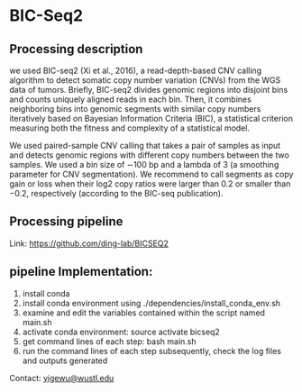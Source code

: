 # BIC-Seq2
## Processing description
we used BIC-seq2 (Xi et al., 2016), a read-depth-based CNV calling algorithm to detect somatic copy number variation (CNVs) from the WGS data of tumors. Briefly, BIC-seq2 divides genomic regions into disjoint bins and counts uniquely aligned reads in each bin. Then, it combines neighboring bins into genomic segments with similar copy numbers iteratively based on Bayesian Information Criteria (BIC), a statistical criterion measuring both the fitness and complexity of a statistical model. 

We used paired-sample CNV calling that takes a pair of samples as input and detects genomic regions with different copy numbers between the two samples. We used a bin size of ∼100 bp and a lambda of 3 (a smoothing parameter for CNV segmentation). We recommend to call segments as copy gain or loss when their log2 copy ratios were larger than 0.2 or smaller than −0.2, respectively (according to the BIC-seq publication).

## Processing pipeline
Link: https://github.com/ding-lab/BICSEQ2

## pipeline Implementation:
1. install conda
2. install conda environment using ./dependencies/install_conda_env.sh
3. examine and edit the variables contained within the script named main.sh
4. activate conda environment: source activate bicseq2
5. get command lines of each step: bash main.sh
6. run the command lines of each step subsequently, check the log files and outputs generated

Contact: yigewu@wustl.edu
